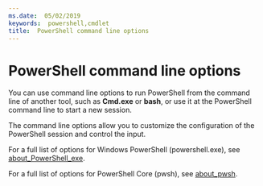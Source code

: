 ```yaml
---
ms.date:  05/02/2019
keywords:  powershell,cmdlet
title:  PowerShell command line options
---
```

# PowerShell command line options

You can use command line options to run PowerShell from the command line of another tool, such as
**Cmd.exe** or **bash**, or use it at the PowerShell command line to start a new session.

The command line options allow you to customize the configuration of the PowerShell session and control the input.

For a full list of options for Windows PowerShell (powershell.exe), see [about_PowerShell_exe](/powershell/module/Microsoft.PowerShell.Core/About/about_PowerShell_exe).

For a full list of options for PowerShell Core (pwsh), see [about_pwsh](/powershell/module/Microsoft.PowerShell.Core/About/about_pwsh).